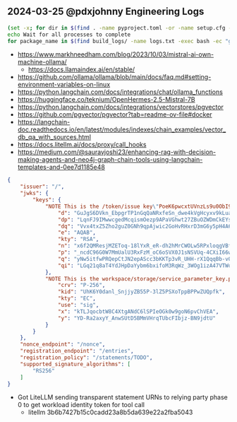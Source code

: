 ## 2024-03-25 @pdxjohnny Engineering Logs

```bash
(set -x; for dir in $(find . -name pyproject.toml -or -name setup.cfg -or -name setup.py | sed -e 's/\/pyproject.toml//g' -e 's/\/setup\..*//g' | sort | uniq | grep -v skel/ | grep -v tutorials/ | tee /dev/stderr); do mkdir -p build_logs/${dir}; (python -m build $dir | tee build_logs/${dir}/logs.txt) & done; set +x)
echo Wait for all processes to complete
for package_name in $(find build_logs/ -name logs.txt -exec bash -ec "grep creating\  {} | head -n 1" \; | sed -E 's/\-([0-9])+.*//g;t' | awk '{print $NF}'); do curl -sfL "https://pypi.org/pypi/${package_name}/json" 2>/dev/null 1>&2 || echo $package_name does not exist in pypi; done
```

- https://www.markhneedham.com/blog/2023/10/03/mistral-ai-own-machine-ollama/
  - https://docs.llamaindex.ai/en/stable/
- https://github.com/ollama/ollama/blob/main/docs/faq.md#setting-environment-variables-on-linux
- https://python.langchain.com/docs/integrations/chat/ollama_functions
- https://huggingface.co/teknium/OpenHermes-2.5-Mistral-7B
- https://python.langchain.com/docs/integrations/vectorstores/pgvector
- https://github.com/pgvector/pgvector?tab=readme-ov-file#docker
- https://langchain-doc.readthedocs.io/en/latest/modules/indexes/chain_examples/vector_db_qa_with_sources.html
- https://docs.litellm.ai/docs/proxy/call_hooks
- https://medium.com/@sauravjoshi23/enhancing-rag-with-decision-making-agents-and-neo4j-graph-chain-tools-using-langchain-templates-and-0ee7d1185e48

```json
{
    "issuer": "/",
    "jwks": {
        "keys": {
            "NOTE This is the /token/issue key\"PoeK6pwcxtUVnzLs9u0ObI9ifi8FqXQlSdg-odiAR1g": {
                "d": "GuJgS6DVkn_EbpgrTP1nGqQaNRxfeSn_dwe4kVgHcyxv9kLuamZQjlC2d4Wuy94hlib-GGHt6FuwcNieER2fLZhNqmhzbI-z4P0hD7qam1D0oZ522y14VTWqyqb9pIA32s5IdNNwh-0_wRaoWsWHhqrVj-Mg51wWcJnAvUYO2OzjLWgqMgePOk1WfVmZHfsNSY87jEvG3ypdtN4-P-biJVEWEa1psYFYIRBonJVZfM8UmSxTN0-sIlnqC2_Hwv7OJPxBNFO0_0p_K00FVCGuY8Uyc_x0n6sAfNmVz6s-Rm6TSj1R8sGrNnIY2oKge0Trok1C4vV39kiAjbuT5zL4WQ",
                "dp": "LqnFJ9IMwwcgedMcqismOezp9APaVGhwt27ZBuOZWDmCkEYsNRlxIfmSBJN6kFOo4gPwe9FrT-bfwKmoe65H8ECOC20t4V0qKPZN5xu-bkCKL9GUmdDcpQCLBP6aEzLrMUnRbtrS_-l8wt308pxbX6ATWfbMgVVW-jRH5EWGfzk",
                "dq": "Vvx4txZ5Zho2guZ0GNh9qpAjwic2GoHvRHxrD3mG6y5pH4A6BHbx2EoF0iw_d0rHQ2kEtkWI35c7cTc3OhbFbPn6ONirl8N-6Pkb79W9ZVRq65N300SncKsbxC9fZEMV5qlgpuUDg5heMhUUH1T1UFd80BzRPhwB714tzq1MgpE",
                "e": "AQAB",
                "kty": "RSA",
                "n": "x6f2QMResjMZEToq-18lYxR_eR-dh2hMrCWOLw5RPxloqgVBfar1ODTC-nw93SSowWSW-bLM1CIqyi6hRQLqrVvyAlawge-5WnVjPngYBHRpspdmH8oHSVt5Qs81Ju8IWR7hemUBnQdAFYlv8AqgRIfMnc09_D44HAdR-U62imrPUaL5JaLcaIW3QrjAPTy_TgpITOAJtC0kzyV2-6AY6AFvSdoL4WKLcFGtBQMfAdDzjEq4CZzwlm0WB56sL6u1yzD-3RqU5w4C3u552jrWf2jN6iNMQo4OS1I1o7eutOG3l3r1WoxN_WUVArP4IW_Rvs3kEgTzsR5SLhxKotzv1Q",
                "p": "_ncdC96G0W7MmUalU3RxFzM_oC6oSVX0J1sNSVUq-4CXiI66wUgA7MIu6KSZR9VAqgCmUOaMMPRcsZkubEUX9ECMrIZPznmp0TtoG8_kQ_jaIj9m33CmyXN_HeYptDAxKwH5n7kmBHDpYq7sSXmWg-LsUYCVy0wNc-gERaSiKX0",
                "q": "yNw5itfwPRQepCtJN2epAScc3bKKTp3vR_UHH-rX1QqqBb-vOZKzajvpF2qAp3_6WvVNuesaOMDoIzy-SyKKnTEUGoIbBvkdbUQbkrH0KFpYNq55QDUPlIHH4_VsyyX08H9aeJd7c1N8QsasB4OkC7uj7BlW_s14soVb_dz-7zk",
                "qi": "LGq21q8aT4YdJHpDaYybm6bxifoM3RqWz_3WOg1izA47VTWos9_yI0Iz9gNALVgJcbsIQpBWX9Fg3uHySW7mLmp0Loy6irFIPg2mo1v1qxIthzacA8s7LyrqMtZQZC8B3218jmPZ1OjLyWXJ6h2XGSxQDjKsN6L-HUNaJ3EZbWo"
            },
            "NOTE This is the workspace/storage/service_parameter_key.pem key\"UhK6Y0danl_SnjjyZB55P-3lZ5PSXoTppBPPwZUQpfk": {
                "crv": "P-256",
                "kid": "UhK6Y0danl_SnjjyZB55P-3lZ5PSXoTppBPPwZUQpfk",
                "kty": "EC",
                "use": "sig",
                "x": "kTLJqocbtW8C4XtgANdC6lSPIeOGk0w9goN6pvChVEA",
                "y": "YD-Ra2axyY_AnwSUtD5BMmVHrqTUbcFIbjz-BN9jdtU"
            }
        }
    },
    "nonce_endpoint": "/nonce",
    "registration_endpoint": "/entries",
    "registration_policy": "/statements/TODO",
    "supported_signature_algorithms": [
        "RS256"
    ]
}
```

- Got LiteLLM sending transparent statement URNs to relying party phase 0 to get workload identity token for tool call
  - litellm 3b6b7427b15c0cadd23a8b5da639e22a2fba5043